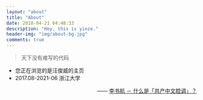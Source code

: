 ```yaml
---
layout: "about"
title: "About"
date: 2018-04-21 04:48:33
description: "Hey, this is yinze."
header-img: "img/about-bg.jpg"
comments: true
---
```



>天下没有难写的代码

  * 您正在浏览的是汪俊威的主页
  * 2017.08-2021-06 浙江大学

<p style="text-align:right;">
    —— <a href="http://www.zhihu.com/question/19687065">李书航 － 什么是「共产中文腔调」？ </a>
</p>